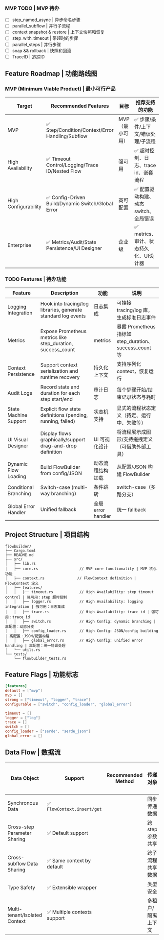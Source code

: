 
### MVP TODO | MVP 待办
- [ ] step_named_async | 异步命名步骤
- [ ] parallel_subflow | 并行子流程
- [ ] context snapshot & restore | 上下文快照和恢复
- [ ] step_with_timeout | 带超时的步骤
- [ ] parallel_steps | 并行步骤
- [ ] snap && rollback | 快照和回滚
- [ ] TraceID | 追踪ID

## Feature Roadmap | 功能路线图

### MVP (Minimum Viable Product) | 最小可行产品
| Target | Recommended Features | 目标 | 推荐支持的功能 |
|--------|---------------------|------|--------------|
| MVP | ✅ Step/Condition/Context/Error Handling/Subflow | MVP（最小可用） | ✅ 步骤/条件/上下文/错误处理/子流程 |
| High Availability | ✅ Timeout Control/Logging/Trace ID/Nested Flow | 强可用 | ✅ 超时控制、日志、trace id、嵌套流程 |
| High Configurability | ✅ Config-Driven Build/Dynamic Switch/Global Error | 高可配置 | ✅ 配置驱动构建、动态 switch、全局错误 |
| Enterprise | ✅ Metrics/Audit/State Persistence/UI Designer | 企业级 | ✅ metrics、审计、状态持久化、UI设计器 |

### TODO Features | 待办功能
| Feature | Description | 功能 | 说明 |
|---------|-------------|------|------|
| Logging Integration | Hook into tracing/log libraries, generate standard log events | 日志集成 | 可挂接 tracing/log 库，生成标准日志事件 |
| Metrics | Expose Prometheus metrics like step_duration, success_count | metrics | 暴露 Prometheus 指标如 step_duration、success_count 等 |
| Context Persistence | Support context serialization and runtime recovery | 持久化上下文 | 支持序列化 context，恢复运行 |
| Audit Logs | Record state and duration for each step start/end | 审计日志 | 每个步骤开始/结束记录状态与耗时 |
| State Machine Support | Explicit flow state definitions (pending, running, failed) | 状态机支持 | 显式的流程状态定义（待定、运行中、失败等） |
| UI Visual Designer | Display flows graphically/support drag-and-drop definition | UI 可视化设计 | 将流程展示成图形/支持拖拽定义（可借助外部工具） |
| Dynamic Flow Loading | Build FlowBuilder from config/JSON | 动态流程结构加载 | 从配置/JSON 构建 FlowBuilder |
| Conditional Branching | Switch-case (multi-way branching) | 条件跳转 | switch-case（多路分支） |
| Global Error Handler | Unified fallback | 全局 error handler | 统一 fallback |

## Project Structure | 项目结构
```
flowbuilder/
├── Cargo.toml
├── README.md
├── src/
│   ├── lib.rs
│   ├── core.rs                   // MVP core functionality | MVP 核心功能
│   ├── context.rs               // FlowContext definition | FlowContext 定义
│   ├── features/
│   │   ├── timeout.rs            // High Availability: step timeout control | 强可用：step 超时控制
│   │   ├── logger.rs             // High Availability: logging integration | 强可用：日志集成
│   │   ├── trace.rs              // High Availability: trace id | 强可用：trace id
│   │   ├── switch.rs             // High Config: dynamic branching | 高配置：动态分支
│   │   ├── config_loader.rs      // High Config: JSON/config building | 高配置：JSON/配置构建
│   │   ├── global_error.rs       // High Config: unified error handling | 高配置：统一错误处理
│   └── utils.rs
└── tests/
    └── flowbuilder_tests.rs
```

## Feature Flags | 功能标志
```toml
[features]
default = ["mvp"]
mvp = []
strong = ["timeout", "logger", "trace"]
configurable = ["switch", "config_loader", "global_error"]

timeout = []
logger = ["log"]
trace = []
switch = []
config_loader = ["serde", "serde_json"]
global_error = []
```

## Data Flow | 数据流
| Data Object | Support | Recommended Method | 传递对象 | 支持 | 推荐方式 |
|------------|---------|-------------------|---------|------|---------|
| Synchronous Data | ✅ `FlowContext.insert/get` | | 同步传递数据 | ✅ `FlowContext.insert/get` | |
| Cross-step Parameter Sharing | ✅ Default support | | 跨 step 参数共享 | ✅ 默认支持 | |
| Cross-subflow Data Sharing | ✅ Same context by default | | 跨子流程共享数据 | ✅ 默认同一上下文 | |
| Type Safety | ✅ Extensible wrapper | | 类型安全 | ✅ 可封装扩展 | |
| Multi-tenant/Isolated Context | ✅ Multiple contexts support | | 多租户/隔离上下文 | ✅ 多个上下文支持 | |
